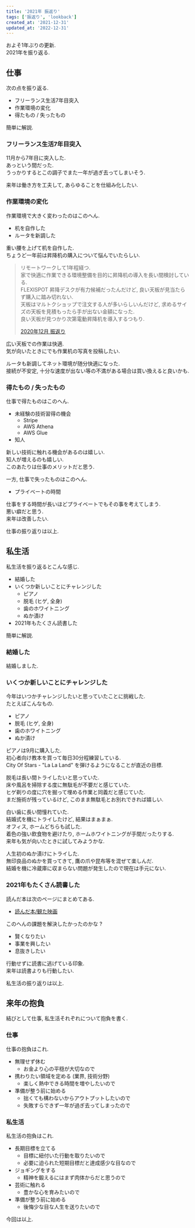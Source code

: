 ```yaml
---
title: '2021年 振返り'
tags: ['振返り', 'lookback']
created_at: '2021-12-31'
updated_at: '2022-12-31'
---
```


およそ1年ぶりの更新.  
2021年を振り返る.

## 仕事

次の点を振り返る.

- フリーランス生活7年目突入
- 作業環境の変化
- 得たもの / 失ったもの

簡単に解説.

### フリーランス生活7年目突入

11月から7年目に突入した.  
あっという間だった.  
うっかりするとこの調子でまた一年が過ぎ去ってしまいそう.

来年は働き方を工夫して, あらゆることを仕組み化したい.

### 作業環境の変化

作業環境で大きく変わったのはこのへん.

- 机を自作した
- ルータを新調した

重い腰を上げて机を自作した.  
ちょうど一年前は昇降机の購入について悩んでいたらしい.

> リモートワークして1年程経つ.  
> 家で快適に作業できる環境整備を目的に昇降机の導入を長い間検討している.  
> FLEXISPOT 昇降デスクが有力候補だったんだけど, 良い天板が見当たらず購入に踏み切れない.  
> 天板はマルトクショップで注文する人が多いらしいんだけど, 求めるサイズの天板を見積もったら手が出ない金額になった.  
> 良い天板が見つかり次第電動昇降机を導入するつもり.
>
> [2020年12月 振返り](https://kengotakimoto.com/lookback-2012/)

広い天板での作業は快適.  
気が向いたときにでも作業机の写真を投稿したい.

ルータも新調してネット環境が随分快適になった.  
接続が不安定, 十分な速度が出ない等の不満がある場合は買い換えると良いかも.

### 得たもの / 失ったもの

仕事で得たものはこのへん.

- 未経験の技術習得の機会
    - Stripe
    - AWS Athena
    - AWS Glue
- 知人

新しい技術に触れる機会があるのは嬉しい.  
知人が増えるのも嬉しい.  
このあたりは仕事のメリットだと思う.

一方, 仕事で失ったものはこのへん.

- プライベートの時間

仕事をする時間が長いほどプライベートでもその事を考えてしまう.  
悪い癖だと思う.  
来年は改善したい.

仕事の振り返りは以上.

## 私生活

私生活を振り返るとこんな感じ.

- 結婚した
- いくつか新しいことにチャレンジした
    - ピアノ
    - 脱毛 (ヒゲ, 全身)
    - 歯のホワイトニング
    - ぬか漬け
- 2021年もたくさん読書した

簡単に解説.

### 結婚した

結婚しました.

### いくつか新しいことにチャレンジした

今年はいつかチャレンジしたいと思っていたことに挑戦した.  
たとえばこんなもの.

- ピアノ
- 脱毛 (ヒゲ, 全身)
- 歯のホワイトニング
- ぬか漬け

ピアノは9月に購入した.  
初心者向け教本を買って毎日30分程練習している.  
City Of Stars - "La La Land" を弾けるようになることが直近の目標.

脱毛は長い間トライしたいと思っていた.  
床や風呂を掃除する度に無駄毛が不要だと感じていた.  
ヒゲ剃りの度に穴を掘って埋める作業と同義だと感じていた.  
まだ施術が残っているけど, このまま無駄毛とお別れできれば嬉しい.

白い歯に長い間憧れていた.  
結婚式を機にトライしたけど, 結果はまぁまぁ.  
オフィス, ホームどちらも試した.  
着色の強い飲食物を避けたり, ホームホワイトニングが手間だったりする.  
来年も気が向いたときに試してみようかな.

人生初のぬか漬けにトライした.  
無印良品のぬかを買ってきて, 鷹の爪や昆布等を混ぜて楽しんだ.  
結婚を機に冷蔵庫に収まらない問題が発生したので現在は手元にない.

### 2021年もたくさん読書した

読んだ本は次のページにまとめてある.

- [読んだ本/観た映画](https://kengotakimoto.com/read/)

このへんの課題を解決したかったのかな ?

- 賢くなりたい
- 事業を興したい
- 息抜きしたい

行動せずに読書に逃げている印象.  
来年は読書よりも行動したい.

私生活の振り返りは以上.

## 来年の抱負

結びとして仕事, 私生活それぞれについて抱負を書く.

### 仕事

仕事の抱負はこれ.

- 無理せず休む
    - お金より心の平穏が大切なので
- 携わりたい領域を定める (業界, 技術分野)
    - 楽しく熱中できる時間を増やしたいので
- 準備が整う前に始める
    - 拙くても構わないからアウトプットしたいので
    - 失敗すらできず一年が過ぎ去ってしまったので

### 私生活

私生活の抱負はこれ.

- 長期目標を立てる
    - 目標に紐付いた行動を取りたいので
    - 必要に迫られた短期目標だと達成感少な目なので
- ジョギングをする
    - 精神を鍛えるにはまず肉体からだと思うので
- 芸術に触れる
    - 豊かな心を育みたいので
- 準備が整う前に始める
    - 後悔少な目な人生を送りたいので

今回は以上.
